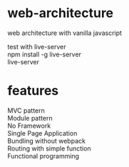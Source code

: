 # web-architecture

web architecture with vanilla javascript

test with live-server  
npm install -g live-server  
live-server

# features

MVC pattern  
Module pattern  
No Framework  
Single Page Application  
Bundling without webpack  
Routing with simple function  
Functional programming
